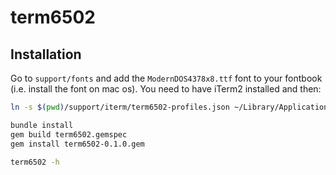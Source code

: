 # term6502

## Installation

Go to `support/fonts` and add the `ModernDOS4378x8.ttf` font to your fontbook (i.e. install the font on mac os). You need to have iTerm2 installed and then:

```sh
ln -s $(pwd)/support/iterm/term6502-profiles.json ~/Library/Application\ Support/iTerm2/DynamicProfiles/

bundle install
gem build term6502.gemspec
gem install term6502-0.1.0.gem

term6502 -h
```